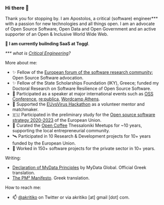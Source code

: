### Hi there 👋

Thank you for stopping by. I am Apostolos, a critical (software) engineer*** with a passion for new technologies and all things open. I am an advocate of Open Source Software, Open Data and Open Government and an active supporter of an Open & Inclusive World Wide Web. 

**🔭 I am currently builnding SaaS at Toggl**.

_*** what is [Critical Engineering](https://criticalengineering.org/)?_

More about me:
  
- ✨ Fellow of the [European forum of the software research community](https://www.swforum.eu/); Open Source Software advocation. 
- ✨ Fellow of the State Scholarships Foundation (ΙΚΥ), Greece; funded my Doctoral Research on Software Resilience of Open Source Software.
- 🎤 Participated as a speaker at major international events such as [OSS Conference](https://www.youtube.com/watch?v=VPRIgfU7C8w), [re:publica](https://www.youtube.com/watch?v=ORx2HQUuq14), [Wordcamp Athens](https://www.youtube.com/watch?v=b39iyhF9Dkk).
- 🌱 Supported the [EUvsVirus Hackathon](https://www.euvsvirus.org/) as a volunteer mentor and matchmaker.
- 🇪🇺 Participated in the preliminary study for the [Open source software strategy 2020-2023](https://commission.europa.eu/about-european-commission/departments-and-executive-agencies/informatics/open-source-software-strategy_en) of the European Union.
- 🌱 Curated the [Open Coffee](https://opencoffee.gr/about/) Thessaloniki Meetups for ~10 years, supporting the local entrepreneurial community.
- 🛰 Participated in 10 Research & Development projects for 10+ years funded by the European Union.
- 🏬 Worked in 150+ software projects for the private sector in 10+ years. 

Writing:

- [Declaration of MyData Principles](https://oldwww.mydata.org/declaration/greek/) by MyData Global. Official Greek translation.
- [The PM² Manifesto](https://apostolos.kritikos.me/2020/05/pm2-manifesto-europe/). Greek translation.

How to reach me: 

- 📫 [@akritiko](https://twitter.com/akritiko) on Twitter or via akritiko [at] gmail [dot] com.

<!--
**akritiko/akritiko** is a ✨ _special_ ✨ repository because its `README.md` (this file) appears on your GitHub profile.

Here are some ideas to get you started:

- 🔭 I’m currently working on ...
- 🌱 I’m currently learning ...
- 👯 I’m looking to collaborate on ...
- 🤔 I’m looking for help with ...
- 💬 Ask me about ...
- 📫 How to reach me: ...
- 😄 Pronouns: ...
- ⚡ Fun fact: ...
-->
